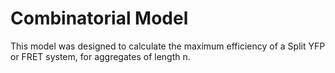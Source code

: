 # Combinatorial Model

This model was designed to calculate the maximum efficiency of a Split YFP or FRET system, for aggregates of length n.

<object width="100%" height="100%" data="http://2017.igem.org/wiki/images/6/65/Amyloid_Combinatorics.pdf"></object>
